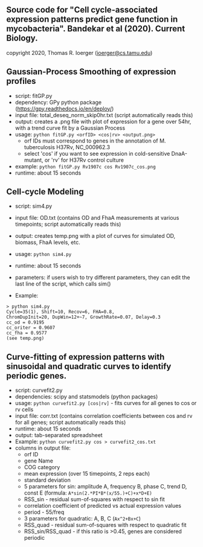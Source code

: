 Source code for "Cell cycle-associated expression patterns predict 
gene function in mycobacteria". Bandekar et al (2020). Current Biology.
-----------------------------------------------
copyright 2020, Thomas R. Ioerger (ioerger@cs.tamu.edu)


Gaussian-Process Smoothing of expression profiles
-------------------------------------------------

- script: fitGP.py
- dependency: GPy python package (https://gpy.readthedocs.io/en/deploy/)
- input file: total_deseq_norm_skip0hr.txt (script automatically reads this)
- output: creates a .png file with plot of expression for a gene over 54hr, with a trend curve fit by a Gaussian Process
- usage: `python fitGP.py <orfID> <cos|rv> <output.png>`
  - orf IDs must correspond to genes in the annotation of M. tuberculosis H37Rv, NC_000962.3
  - select 'cos' if you want to see expression in cold-sensitive DnaA-mutant, or 'rv' for H37Rv control culture
- example: `python fitGP.py Rv1907c cos Rv1907c_cos.png`
- runtime: about 15 seconds



Cell-cycle Modeling
-------------------

- script: sim4.py
- input file: OD.txt (contains OD and FhaA measurements at various timepoints; script automatically reads this)
- output: creates temp.png with a plot of curves for simulated OD, biomass, FhaA levels, etc.
- usage: `python sim4.py`
- runtime: about 15 seconds
- parameters: if users wish to try different parameters, they can edit the last line of the script, which calls sim()

- Example: 
```
> python sim4.py
Cycle=35(1), Shift=10, Recov=6, FHA=0.8,
ChromDupInit=20, DupWin=12+~7, GrowthRate=0.07, Delay=0.3
cc_od = 0.9195
cc_oriter = 0.9607
cc_fha = 0.9577
(see temp.png)
```



Curve-fitting of expression patterns with sinusoidal and quadratic 
curves to identify periodic genes.
------------------------------------------------------------------

- script: curvefit2.py
- dependencies: scipy and statsmodels (python packages)
- usage: `python curvefit2.py [cos|rv]` - fits curves for all genes to cos or rv cells
- input file: corr.txt (contains correlation coefficients between cos and rv for all genes; script automatically reads this)
- runtime: about 15 seconds
- output: tab-separated spreadsheet
- Example: `python curvefit2.py cos > curvefit2_cos.txt`
- columns in output file:
  -  orf ID
  -  gene Name
  -  COG category
  -  mean expression (over 15 timepoints, 2 reps each)
  -  standard deviation
  -  5 parameters for sin: amplitude A, frequency B, phase C, trend D, const E (formula: `A*sin(2.*PI*B*(x/55.)+C)+x*D+E)`
  -  RSS_sin - residual sum-of-squares with respect to sin fit
  -  correlation coefficient of predicted vs actual expression values
  -  period - 55/freq
  -  3 parameters for quadratic: A, B, C (`Ax^2+Bx+C`)
  -  RSS_quad - residual sum-of-squares with respect to quadratic fit
  -  RSS_sin/RSS_quad - if this ratio is >0.45, genes are considered periodic

